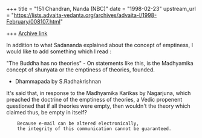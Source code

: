 +++
title = "151 Chandran, Nanda (NBC)"
date = "1998-02-23"
upstream_url = "https://lists.advaita-vedanta.org/archives/advaita-l/1998-February/008107.html"

+++
[Archive link](https://lists.advaita-vedanta.org/archives/advaita-l/1998-February/008107.html)

In addition to what Sadananda explained about the concept of emptiness,
I would like to add something which I read :

"The Buddha has no theories" - On statements like this, is the
Madhyamika concept of shunyata or the emptiness of theories, founded.
- Dhammapada by S.Radhakrishnan

It's said that, in response to the Madhyamika Karikas by Nagarjuna,
which preached the doctrine of the emptiness of theories, a Vedic
propenent questioned that if all theories were empty, then wouldn't the
theory which claimed thus, be empty in itself?

        Because e-mail can be altered electronically,
        the integrity of this communication cannot be guaranteed.

